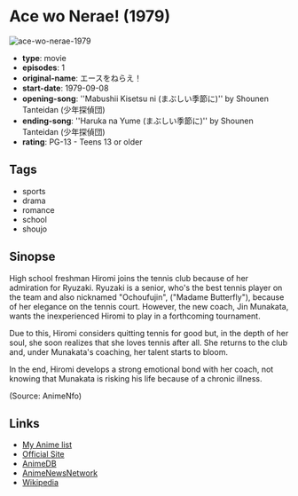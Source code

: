 # Ace wo Nerae! (1979)

![ace-wo-nerae-1979](https://cdn.myanimelist.net/images/anime/1306/100442.jpg)

-   **type**: movie
-   **episodes**: 1
-   **original-name**: エースをねらえ！
-   **start-date**: 1979-09-08
-   **opening-song**: ''Mabushii Kisetsu ni (まぶしい季節に)'' by Shounen Tanteidan (少年探偵団)
-   **ending-song**: ''Haruka na Yume (まぶしい季節に)'' by Shounen Tanteidan (少年探偵団)
-   **rating**: PG-13 - Teens 13 or older

## Tags

-   sports
-   drama
-   romance
-   school
-   shoujo

## Sinopse

High school freshman Hiromi joins the tennis club because of her admiration for Ryuzaki. Ryuzaki is a senior, who's the best tennis player on the team and also nicknamed "Ochoufujin", ("Madame Butterfly"), because of her elegance on the tennis court. However, the new coach, Jin Munakata, wants the inexperienced Hiromi to play in a forthcoming tournament.

Due to this, Hiromi considers quitting tennis for good but, in the depth of her soul, she soon realizes that she loves tennis after all. She returns to the club and, under Munakata's coaching, her talent starts to bloom.

In the end, Hiromi develops a strong emotional bond with her coach, not knowing that Munakata is risking his life because of a chronic illness.

(Source: AnimeNfo)

## Links

-   [My Anime list](https://myanimelist.net/anime/313/Ace_wo_Nerae_1979)
-   [Official Site](http://www.tms-e.com/library/old/movie/data/m_ace.html)
-   [AnimeDB](http://anidb.info/perl-bin/animedb.pl?show=anime&aid=1074)
-   [AnimeNewsNetwork](http://www.animenewsnetwork.com/encyclopedia/anime.php?id=2060)
-   [Wikipedia](http://en.wikipedia.org/wiki/Aim_for_the_Ace!)
